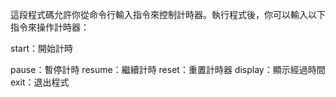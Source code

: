這段程式碼允許你從命令行輸入指令來控制計時器。執行程式後，你可以輸入以下指令來操作計時器：

start：開始計時

pause：暫停計時
resume：繼續計時
reset：重置計時器
display：顯示經過時間
exit：退出程式
